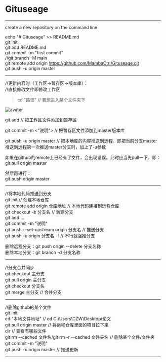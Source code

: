 # Gituseage

---------------------------------------------------------------------------------------------------------------
create a new repository on the command line  

echo "# Gituseage" >> README.md  
git init  
git add README.md  
git commit -m "first commit"  
//git branch -M main  
git remote add origin https://github.com/MambaCtrl/Gituseage.git  
git push -u origin master  

--------------------------------------------------------------------------------------------------------------
//更新内容时（工作区->暂存区->版本库）：    
//直接修改文件即修改工作区  

>cd "路径"                    // 若想进入某个文件夹下

![avater](https://imgchr.com/i/DpCKn1)

git add <filename>            // 把工作区文件添加到暂存区  

git commit -m <"说明">        // 把暂存区文件添加到master版本库  

git push -u origin master     // 把本地库的内容推送到远程，即把当前分支master推送到远程第一次推送master分支时，加上了-u参数    

如果在github的remote上已经有了文件，会出现错误。此时应当先pull一下，即：  
git pull origin master  

然后再进行：  
git push origin master  
  
---------------------------------------------------------------------------------------------------------------
//将本地代码推送到分支  
  git init                             //  创建本地仓库  
  git remote add origin 仓库地址        //  本地代码连接到远程仓库  
  git checkout -b 分支名                //  新建分支    
  git add ...  
  git commit -m "说明"  
  git push --set-upstream origin 分支名   // 推送分支  
  git push -u origin 分支名 -f            // 不行就强推分支 
  
  删除远程分支：git push origin --delete 分支名称         
  删除本地分支：git branch -d 分支名称                    
  
  -------------------------------------------------------------------------------------------------------------
  //分支合并同步  
  git checkout 主分支   
  git pull origin 主分支  
  git checkout 分支名  
  git merge 主分支     //  合并分支  
  
  --------------------------------------------------------------------------------------------------------------
  //删除github的某个文件  
  git init  
  cd "本地文件地址"                                      //  cd  C:\Users\CZW\Desktop\论文  
  git pull origin master                                //  将远程仓库里面的项目拉下来  
  dir                                                   //  查看有哪些文件  
  git rm --cached 文件名/git rm -r --cached 文件夹名     //  删除某个文件/文件夹 
  git commit -m "说明"  
  git push -u origin master                             //  推送更新  
  
  --------------------------------------------------------------------------------------------------------------
